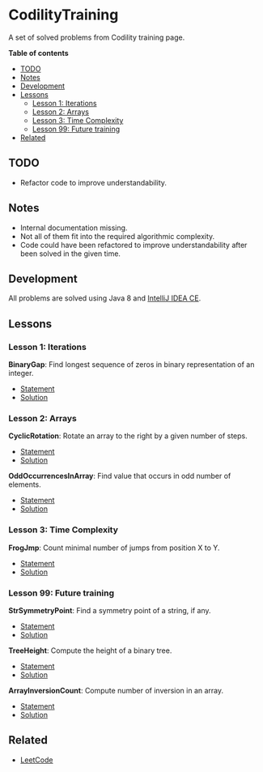 # CodilityTraining

A set of solved problems from Codility training page.

**Table of contents**

<!-- TOC -->

- [TODO](#todo)
- [Notes](#notes)
- [Development](#development)
- [Lessons](#lessons)
    - [Lesson 1: Iterations](#lesson-1-iterations)
    - [Lesson 2: Arrays](#lesson-2-arrays)
    - [Lesson 3: Time Complexity](#lesson-3-time-complexity)
    - [Lesson 99: Future training](#lesson-99-future-training)
- [Related](#related)

<!-- /TOC -->

## TODO

- Refactor code to improve understandability.

## Notes

- Internal documentation missing.
- Not all of them fit into the required algorithmic complexity.
- Code could have been refactored to improve understandability after been solved in the given time.

## Development

All problems are solved using Java 8 and [IntelliJ IDEA CE](https://www.jetbrains.com/idea/).

## Lessons

### Lesson 1: Iterations

**BinaryGap**: Find longest sequence of zeros in binary representation of an integer.

- [Statement](https://app.codility.com/programmers/lessons/1-iterations/binary_gap/)
- [Solution](./src/binarygap/Solution.java)

### Lesson 2: Arrays

**CyclicRotation**: Rotate an array to the right by a given number of steps.

- [Statement](https://app.codility.com/programmers/lessons/2-arrays/cyclic_rotation/)
- [Solution](./src/cyclicrotation/Solution.java)

**OddOccurrencesInArray**: Find value that occurs in odd number of elements.

- [Statement](https://app.codility.com/programmers/lessons/2-arrays/odd_occurrences_in_array/)
- [Solution](./src/oddoccurrencesinarray/Solution.java)

### Lesson 3: Time Complexity

**FrogJmp**: Count minimal number of jumps from position X to Y.

- [Statement](https://app.codility.com/programmers/lessons/3-time_complexity/frog_jmp/)
- [Solution](./src/frogjmp/Solution.java)

### Lesson 99: Future training

**StrSymmetryPoint**: Find a symmetry point of a string, if any.

- [Statement](https://app.codility.com/programmers/lessons/99-future_training/str_symmetry_point/)
- [Solution](./src/strsymmetrypoint/Solution.java)

**TreeHeight**: Compute the height of a binary tree.

- [Statement](https://app.codility.com/programmers/lessons/99-future_training/tree_height/)
- [Solution](./src/treeheight/Solution.java)

**ArrayInversionCount**: Compute number of inversion in an array.

- [Statement](https://app.codility.com/programmers/lessons/99-future_training/array_inversion_count/)
- [Solution](./src/arrayinversioncount/Solution.java)

## Related

- [LeetCode](https://leetcode.com/)
